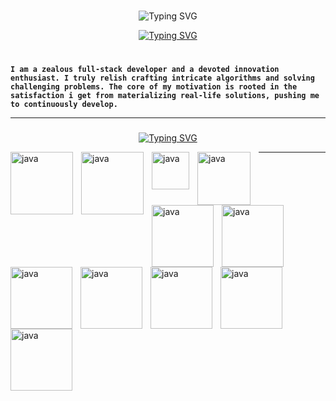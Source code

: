 ###
<p align="center">
<img src="https://readme-typing-svg.demolab.com?font=Fira+Code&weight=500&size=30&pause=5000000&random=false&width=435&lines=Mohammad+Yassine+Alami&center=true&vCenter=true" alt="Typing SVG" /></a>
</p>

<p align="center"> <a href="https://github.com/DenverCoder1">
	<img src="https://readme-typing-svg.demolab.com?font=Fira+Code&weight=500&size=30&pause=400&random=false&width=435&lines=Code+Composer..+%E2%99%AA+%E2%8C%98;Cyber+Craftsman..+%F0%9F%9B%A0&font=Fira%20Code&center=true&width=440&height=45&vCenter=true&pause=1000&size=22" alt="Typing SVG" /></a>
</p>

#
###



**`I am a zealous full-stack developer and a devoted innovation enthusiast. I truly relish crafting intricate algorithms and solving challenging problems. The core of my motivation is rooted in the satisfaction i get from materializing real-life solutions, pushing me to continuously develop.`**


<hr>

###

<p align="center">
<a href="https://git.io/typing-svg"><img src="https://readme-typing-svg.demolab.com?font=Fira+Code&weight=300&pause=77777&width=435&lines=Languages+and+Tools&center=true&vCenter=true" alt="Typing SVG" /></a>
</p>


<p><img align="left" alt="java" width="100px" style="padding-right:10px;" src="https://github.com/YassineAlami/YassineAlami/assets/40896739/122c2a40-d80f-4b79-8bb3-bd98d90cccf0" alt="pngegg"></p>
<p><img align="left" alt="java" width="100px" style="padding-right:10px;" src="https://github.com/YassineAlami/YassineAlami/assets/40896739/c786c8fe-c9ba-485b-af0c-0739c83d2807" alt="pngegg(1)"></p>
<p><img align="left" alt="java" width="60px" style="padding-right:10px;" src="https://github.com/YassineAlami/YassineAlami/assets/40896739/adb794c2-b0c7-4fba-b4ca-21da0b9e2968" alt="pngegg(3)"></p>
<p><img align="left" alt="java" width="85px" style="padding-right:10px;" src="https://github.com/YassineAlami/YassineAlami/assets/40896739/a7fd8704-6a43-42f4-be98-d40033786886" alt="pngegg(2)"></p>
<p><img align="left" alt="java" width="99px" style="padding-right:10px;"  src="https://github.com/YassineAlami/YassineAlami/assets/40896739/9ed78db3-60ba-402e-9732-6b2c24924fb0" alt="pngegg(4)"></p>
<p><img align="left" alt="java" width="99px" style="padding-right:10px;"  src="https://github.com/YassineAlami/YassineAlami/assets/40896739/4d4bc38c-038d-4c81-a8fc-75d72f138334" alt="pngegg(5)"></p>
<p><img align="left" alt="java" width="99px" style="padding-right:10px;"  src="https://github.com/YassineAlami/YassineAlami/assets/40896739/ec3ff803-f025-4db6-8dd9-c256c74af337" alt="pngegg(7)"></p>
<p><img align="left" alt="java" width="99px" style="padding-right:10px;"  src="https://github.com/YassineAlami/YassineAlami/assets/40896739/0ede2ec4-dc01-4fda-8c34-81b77bf86efb" alt="pngegg(6)"></p>
<p><img align="left" alt="java" width="99px" style="padding-right:10px;"  src="https://github.com/YassineAlami/YassineAlami/assets/40896739/15ff62aa-93e2-419b-b83b-a10b315e58cc" alt="pngegg(8)"></p>
<p><img align="left" alt="java" width="99px" style="padding-right:10px;"  src="https://github.com/YassineAlami/YassineAlami/assets/40896739/2274c038-0a0c-4ea0-8725-c565f480c352" alt="pngegg(9)"></p>
<p><img align="left" alt="java" width="99px" style="padding-right:10px;"  src="https://github.com/YassineAlami/YassineAlami/assets/40896739/fa9468d5-4417-47a4-a253-f7900a372c8c" alt="pngegg(10)"></p>


<hr>


#

<!--Code Composer and  Cyber Craftsman.. Code Connoisseur..Cybernetic Craftsman.. Cyber Sculptor ......Full-stack weaver,-->

<!--**`curious individual`**-->







<!--
**YassineAlami/YassineAlami** is a ✨ _special_ ✨ repository because its `README.md` (this file) appears on your GitHub profile.
-->
